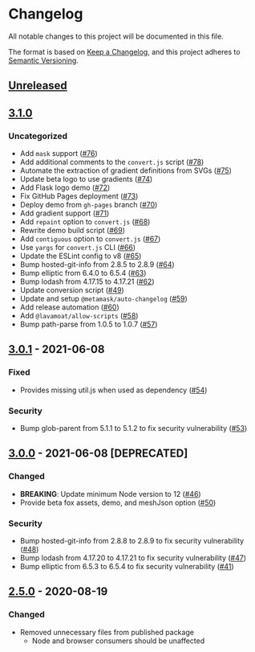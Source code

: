# Changelog
All notable changes to this project will be documented in this file.

The format is based on [Keep a Changelog](https://keepachangelog.com/en/1.0.0/),
and this project adheres to [Semantic Versioning](https://semver.org/spec/v2.0.0.html).

## [Unreleased]

## [3.1.0]
### Uncategorized
- Add `mask` support ([#76](https://github.com/MetaMask/logo/pull/76))
- Add additional comments to the `convert.js` script ([#78](https://github.com/MetaMask/logo/pull/78))
- Automate the extraction of gradient definitions from SVGs ([#75](https://github.com/MetaMask/logo/pull/75))
- Update beta logo to use gradients ([#74](https://github.com/MetaMask/logo/pull/74))
- Add Flask logo demo ([#72](https://github.com/MetaMask/logo/pull/72))
- Fix GitHub Pages deployment ([#73](https://github.com/MetaMask/logo/pull/73))
- Deploy demo from `gh-pages` branch ([#70](https://github.com/MetaMask/logo/pull/70))
- Add gradient support ([#71](https://github.com/MetaMask/logo/pull/71))
- Add `repaint` option to `convert.js` ([#68](https://github.com/MetaMask/logo/pull/68))
- Rewrite demo build script ([#69](https://github.com/MetaMask/logo/pull/69))
- Add `contiguous` option to `convert.js` ([#67](https://github.com/MetaMask/logo/pull/67))
- Use `yargs` for `convert.js` CLI ([#66](https://github.com/MetaMask/logo/pull/66))
- Update the ESLint config to v8 ([#65](https://github.com/MetaMask/logo/pull/65))
- Bump hosted-git-info from 2.8.5 to 2.8.9 ([#64](https://github.com/MetaMask/logo/pull/64))
- Bump elliptic from 6.4.0 to 6.5.4 ([#63](https://github.com/MetaMask/logo/pull/63))
- Bump lodash from 4.17.15 to 4.17.21 ([#62](https://github.com/MetaMask/logo/pull/62))
- Update conversion script ([#49](https://github.com/MetaMask/logo/pull/49))
- Update and setup `@metamask/auto-changelog` ([#59](https://github.com/MetaMask/logo/pull/59))
- Add release automation ([#60](https://github.com/MetaMask/logo/pull/60))
- Add `@lavamoat/allow-scripts` ([#58](https://github.com/MetaMask/logo/pull/58))
- Bump path-parse from 1.0.5 to 1.0.7 ([#57](https://github.com/MetaMask/logo/pull/57))

## [3.0.1] - 2021-06-08
### Fixed
- Provides missing util.js when used as dependency ([#54](https://github.com/MetaMask/logo/pull/54))

### Security
- Bump glob-parent from 5.1.1 to 5.1.2 to fix security vulnerability ([#53](https://github.com/MetaMask/logo/pull/53))

## [3.0.0] - 2021-06-08 [DEPRECATED]
### Changed
- **BREAKING**: Update minimum Node version to 12 ([#46](https://github.com/MetaMask/logo/pull/46))
- Provide beta fox assets, demo, and meshJson option ([#50](https://github.com/MetaMask/logo/pull/50))

### Security
- Bump hosted-git-info from 2.8.8 to 2.8.9 to fix security vulnerability ([#48](https://github.com/MetaMask/logo/pull/48))
- Bump lodash from 4.17.20 to 4.17.21 to fix security vulnerability ([#47](https://github.com/MetaMask/logo/pull/47))
- Bump elliptic from 6.5.3 to 6.5.4 to fix security vulnerability ([#41](https://github.com/MetaMask/logo/pull/41))

## [2.5.0] - 2020-08-19
### Changed
- Removed unnecessary files from published package
  - Node and browser consumers should be unaffected

[Unreleased]: https://github.com/MetaMask/logo/compare/v3.1.0...HEAD
[3.1.0]: https://github.com/MetaMask/logo/compare/v3.0.1...v3.1.0
[3.0.1]: https://github.com/MetaMask/logo/compare/v3.0.0...v3.0.1
[3.0.0]: https://github.com/MetaMask/logo/compare/v2.5.0...v3.0.0
[2.5.0]: https://github.com/MetaMask/logo/releases/tag/v2.5.0
